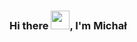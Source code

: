 ### Hi there <img src="https://raw.githubusercontent.com/MartinHeinz/MartinHeinz/master/wave.gif" width="30px">, I'm Michał

